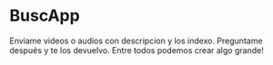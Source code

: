 BuscApp
=======

Enviame videos o audios con descripcion y los indexo. Preguntame después y te los devuelvo. Entre todos podemos crear algo grande!

